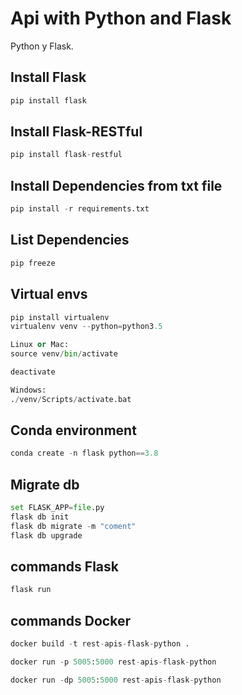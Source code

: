 # Api with Python and Flask
Python y Flask.

## Install Flask
```py
pip install flask
```

## Install Flask-RESTful
```py
pip install flask-restful
```

## Install Dependencies from txt file
```py
pip install -r requirements.txt
```

## List Dependencies
```py
pip freeze
```

## Virtual envs
```py
pip install virtualenv
virtualenv venv --python=python3.5

Linux or Mac:
source venv/bin/activate

deactivate

Windows:
./venv/Scripts/activate.bat

```

## Conda environment
```py
conda create -n flask python==3.8
```

## Migrate db
```py
set FLASK_APP=file.py
flask db init
flask db migrate -m "coment"
flask db upgrade
```

## commands Flask
```py
flask run
```

## commands Docker
```py
docker build -t rest-apis-flask-python .

docker run -p 5005:5000 rest-apis-flask-python

docker run -dp 5005:5000 rest-apis-flask-python
```


